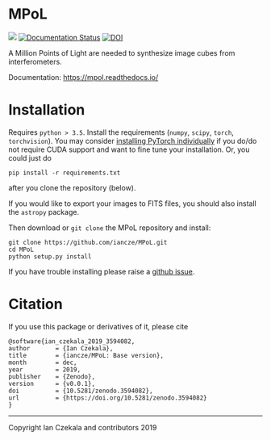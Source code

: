 # MPoL

![](https://github.com/iancze/MPoL/workflows/Python%20package/badge.svg)
[![Documentation Status](https://readthedocs.org/projects/mpol/badge/?version=latest)](https://mpol.readthedocs.io/en/latest/?badge=latest)
[![DOI](https://zenodo.org/badge/224543208.svg)](https://zenodo.org/badge/latestdoi/224543208)

A Million Points of Light are needed to synthesize image cubes from interferometers.

Documentation: https://mpol.readthedocs.io/


# Installation

Requires `python > 3.5`. Install the requirements (`numpy`, `scipy`, `torch`, `torchvision`). You may consider [installing PyTorch individually](https://pytorch.org/) if you do/do not require CUDA support and want to fine tune your installation. Or, you could just do 

    pip install -r requirements.txt

after you clone the repository (below).

If you would like to export your images to FITS files, you should also install the `astropy` package.

Then download or `git clone` the MPoL repository and install:

    git clone https://github.com/iancze/MPoL.git
    cd MPoL
    python setup.py install

If you have trouble installing please raise a [github issue](https://github.com/iancze/MPoL/issues).

# Citation 

If you use this package or derivatives of it, please cite

    @software{ian_czekala_2019_3594082,
    author       = {Ian Czekala},
    title        = {iancze/MPoL: Base version},
    month        = dec,
    year         = 2019,
    publisher    = {Zenodo},
    version      = {v0.0.1},
    doi          = {10.5281/zenodo.3594082},
    url          = {https://doi.org/10.5281/zenodo.3594082}
    }


---
Copyright Ian Czekala and contributors 2019
